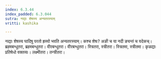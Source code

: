 ```yaml
---
index: 6.3.44
index_padded: 6.3.044
sutra: नद्याः शेषस्य अन्यतरस्याम्
vritti: kashika

---
```

नद्याः शेषस्य घादिषु परतो ह्रस्वो भवति अन्यतरस्याम्। कश्च शेषः? अङी च या नदी ङ्यन्तं च यदेकच्। ब्रहमबन्धूतरा, ब्रहमबन्धुतरा। वीरबन्धूतरा। वीरबन्धुतरा। स्त्रितरा, स्त्रीतरा। स्त्रितमा, स्त्रीतमा। कृन्नद्याः प्रतिषेधो वक्तव्यः। लक्ष्मीतरा। तन्त्रीतरा।